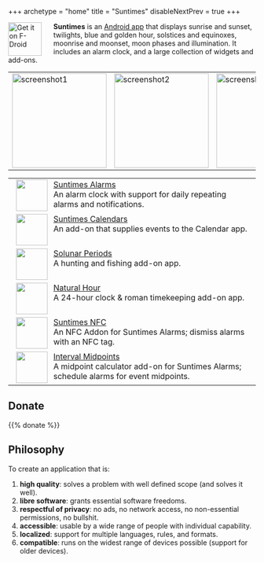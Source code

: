 +++
archetype = "home"
title = "Suntimes"
disableNextPrev = true
+++

<a href="https://f-droid.org/repository/browse/?fdid=com.forrestguice.suntimeswidget" target="_blank"><img style="float:left; margin-right:24px; top:-50%;" src="images/get-it-on-fdroid.png" alt="Get it on F-Droid" height="68" /></a>

<p><b>Suntimes</b> is an <u>Android app</u> that displays sunrise and sunset, twilights, blue and golden hour, solstices and equinoxes, moonrise and moonset, moon phases and illumination. It includes an alarm clock, and a large collection of widgets and add-ons.</p>

<!--<a href="https://github.com/forrestguice/SuntimesWidget/blob/master/CHANGELOG.md"><img src="https://img.shields.io/github/release/forrestguice/SuntimesWidget.svg" alt="GitHub release" /></a>-->

<table style="border:none;"><tr style="border:none;">
<td style="border:none;"><a href="images/screenshots/suntimes/v0.13.0/en/0.png"><img width="192" alt="screenshot1" src="images/screenshots/suntimes/v0.13.0/en/0.png" alt="screenshot1" /></a></td>
<td style="border:none;"><a href="images/screenshots/suntimes/v0.13.0/en/1.png"><img width="192" alt="screenshot2" src="images/screenshots/suntimes/v0.13.0/en/1.png" alt="screenshot2" /></a></td>
<td style="border:none;"><a href="images/screenshots/suntimescalendars/v0.6.0/en/0.png"><img width="192" alt="screenshot3" src="images/screenshots/suntimescalendars/v0.6.0/en/0.png" alt="screenshot3" /></a></td>
</tr></table>

<table>
 <tr><td><img style="float:left; margin-right:12px" src="images/ic_launcher_alarms.png" hspace="8" height="64" /> <u>Suntimes Alarms</u><br />An alarm clock with support for daily repeating alarms and notifications.</td></tr>

 <tr><td><a href="https://f-droid.org/en/packages/com.forrestguice.suntimescalendars/"><img style="float:left; margin-right:12px" src="images/ic_launcher.png" hspace="8" height="64" /></a> <a href="https://f-droid.org/en/packages/com.forrestguice.suntimescalendars/">Suntimes Calendars</a><br />An add-on that supplies events to the Calendar app.</td</tr>

  <tr><td><a href="https://github.com/forrestguice/SolunarPeriods"><img style="float:left; margin-right:12px" src="images/ic_solunar.png" hspace="8" height="64" /></a> <a href="https://github.com/forrestguice/SolunarPeriods">Solunar Periods</a><br />A hunting and fishing add-on app.</td</tr>

  <tr><td><a href="https://github.com/forrestguice/NaturalHour"><img style="float:left; margin-right:12px" src="images/ic_naturalhour.png" hspace="8" height="64" /></a> <a href="https://github.com/forrestguice/NaturalHour">Natural Hour</a><br />A 24-hour clock & roman timekeeping add-on app.</td</tr>

  <tr><td><a href="https://github.com/forrestguice/SuntimesNFC"><img style="float:left; margin-right:12px" src="images/ic_suntimesnfc.png" hspace="8" height="64" /></a> <a href="https://github.com/forrestguice/SuntimesNFC">Suntimes NFC</a><br />An NFC Addon for Suntimes Alarms; dismiss alarms with an NFC tag.</td</tr>

  <tr><td><a href="https://github.com/forrestguice/IntervalMidpoints"><img style="float:left; margin-right:12px" src="images/ic_imidpoints.png" hspace="8" height="64" /></a> <a href="https://github.com/forrestguice/IntervalMidpoints">Interval Midpoints</a><br />A midpoint calculator add-on for Suntimes Alarms; schedule alarms for event midpoints.</td</tr>
</table>


## Donate
{{% donate %}}

## Philosophy
To create an application that is:

1) **high quality**: solves a problem with well defined scope (and solves it well).
2) **libre software**: grants essential software freedoms.
3) **respectful of privacy**: no ads, no network access, no non-essential permissions, no bullshit.
4) **accessible**: usable by a wide range of people with individual capability.
5) **localized**: support for multiple languages, rules, and formats.
6) **compatible**: runs on the widest range of devices possible (support for older devices).

